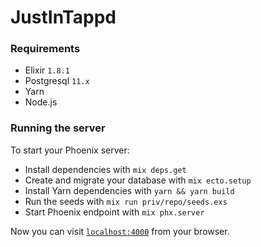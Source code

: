 # JustInTappd

### Requirements

- Elixir `1.8.1`
- Postgresql `11.x`
- Yarn
- Node.js

### Running the server

To start your Phoenix server:

  * Install dependencies with `mix deps.get`
  * Create and migrate your database with `mix ecto.setup`
  * Install Yarn dependencies with `yarn && yarn build`
  * Run the seeds with `mix run priv/repo/seeds.exs`
  * Start Phoenix endpoint with `mix phx.server`

Now you can visit [`localhost:4000`](http://localhost:4000) from your browser.
